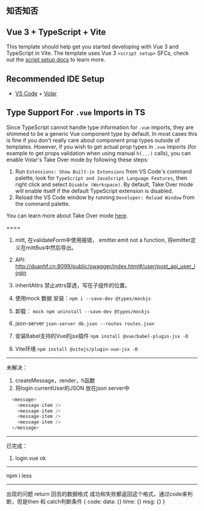 
## 知否知否


## Vue 3 + TypeScript + Vite

This template should help get you started developing with Vue 3 and TypeScript in Vite. The template uses Vue 3 `<script setup>` SFCs, check out the [script setup docs](https://v3.vuejs.org/api/sfc-script-setup.html#sfc-script-setup) to learn more.

## Recommended IDE Setup

- [VS Code](https://code.visualstudio.com/) + [Volar](https://marketplace.visualstudio.com/items?itemName=Vue.volar)

## Type Support For `.vue` Imports in TS

Since TypeScript cannot handle type information for `.vue` imports, they are shimmed to be a generic Vue component type by default. In most cases this is fine if you don't really care about component prop types outside of templates. However, if you wish to get actual prop types in `.vue` imports (for example to get props validation when using manual `h(...)` calls), you can enable Volar's Take Over mode by following these steps:

1. Run `Extensions: Show Built-in Extensions` from VS Code's command palette, look for `TypeScript and JavaScript Language Features`, then right click and select `Disable (Workspace)`. By default, Take Over mode will enable itself if the default TypeScript extension is disabled.
2. Reload the VS Code window by running `Developer: Reload Window` from the command palette.

You can learn more about Take Over mode [here](https://github.com/johnsoncodehk/volar/discussions/471).


====

1. mitt, 在validateForm中使用报错， emitter.emit not a function, 将emitter定义在mittBus中然后导出。
2. API: http://duanhf.cn:8099/public/swagger/index.html#/user/post_api_user_login
3. inheritAttrs 禁止attrs穿透，写在子组件的位置。
4. 使用mock 数据 安装：`npm i --save-dev @types/mockjs` 
5. 卸载： `mock npm uninstall --save-dev @types/mockjs` 
6. json-server `json-server db.json --routes routes.json`


1. 安装Babel支持的Vue的jsx插件 `npm install @vue/babel-plugin-jsx -D`
2. Vite环境 `npm install @vitejs/plugin-vue-jsx -D`




---
未解决：
1. createMessage，render，h函数
2. 将login currentUser的JSON 放在json server中


```ts
  <message>
    <message-item />
    <message-item />
    <message-item />
    <message-item />
  </message>
```

---
已完成：
1. login.vue ok



----

npm i less


---

出现的问题
return 回去的数据格式
成功和失败都返回这个格式，通过code来判断，但是then  和 catch判断条件
{
  code:
  data: {}
  time: {}
  msg: {}
}